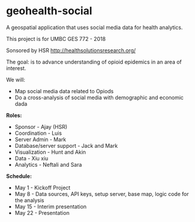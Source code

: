 # geohealth-social
A geospatial application that uses social media data for health analytics.

This project is for UMBC GES 772 - 2018

Sonsored by HSR http://healthsolutionsresearch.org/

The goal: is to advance understanding of opioid epidemics in an area of interest.

We will:

- Map social media data related to Opiods
- Do a cross-analysis of social media with demographic and economic dada 

**Roles:**
- Sponsor - Ajay (HSR)
- Coordination - Luis
- Server Admin - Mark
- Database/server support - Jack and Mark 
- Visualization - Hunt and Akin
- Data - Xiu xiu
- Analytics - Neftali and Sara

**Schedule:**

- May 1 - Kickoff Project
- May 8 - Data sources, API keys, setup server, base map, logic code for the analysis
- May 15 - Interim presentation
- May 22 - Presentation
